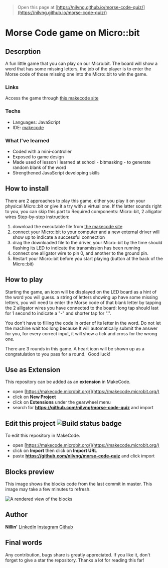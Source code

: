 
> Open this page at [https://nilvng.github.io/morse-code-quiz/](https://nilvng.github.io/morse-code-quiz/)
# Morse Code game on Micro::bit

## Descrption

A fun little game that you can play on our Micro:bit. The board will show a word that has some missing letters, the job of the player is to enter the Morse code of those missing one into the Micro::bit to win the game.

### Links

Access the game through [this makecode site](https://makecode.microbit.org/47415-21662-25975-78988)

### Techs

- Languages: JavaScript
- IDE: [makecode](https://makecode.microbit.org)

### What I've learned

- Coded with a mini-controller
- Exposed to game design
- Made used of lesson I learned at school - bitmasking - to generate random blank of the word
- Strengthened JavaScript developing skills

## How to install

There are 2 approaches to play this game, either you play it on your physical Micro::bit or give it a try with a virtual one. If the latter sounds right to you, you can skip this part to
Required components: Micro::bit, 2 alligator wires
Step-by-step instruction:

1. download the executable file from [the makecode site](https://makecode.microbit.org/47415-21662-25975-78988)
2. connect your Micro::bit to your computer and a new external driver will show up to indicate a successful connection
3. drag the downloaded file to the driver, your Micro::bit by the time should flashing its LED to indicate the transmission has been running
4. connect one alligator wire to pin 0, and another to the ground pin.
5. Restart your Micro::bit before you start playing (button at the back of the Micro::bit)

## How to play

Starting the game, an icon will be displayed on the LED board as a hint of the word you will guess.
a string of letters showing up have some missing letters, you will need to enter the Morse code of that blank letter by tapping the 2 alligator wires you have connected to the board: long tap should last for 1 second to indicate a "-" and shorter tap for ".".

You don't have to filling the code in order of its letter in the word. Do not let the machine wait too long because It will automatically submit the answer for you, for every correct input, it will show a tick and cross for the wrong one.

There are 3 rounds in this game. A heart icon will be shown up as a congratulation to you pass for a round.  Good luck!

## Use as Extension

This repository can be added as an **extension** in MakeCode.

* open [https://makecode.microbit.org/](https://makecode.microbit.org/)
* click on **New Project**
* click on **Extensions** under the gearwheel menu
* search for **https://github.com/nilvng/morse-code-quiz** and import

## Edit this project ![Build status badge](https://github.com/nilvng/morse-code-quiz/workflows/MakeCode/badge.svg)

To edit this repository in MakeCode.

* open [https://makecode.microbit.org/](https://makecode.microbit.org/)
* click on **Import** then click on **Import URL**
* paste **https://github.com/nilvng/morse-code-quiz** and click import

## Blocks preview

This image shows the blocks code from the last commit in master.
This image may take a few minutes to refresh.

![A rendered view of the blocks](https://github.com/nilvng/morse-code-quiz/raw/master/.github/makecode/blocks.png)

## Author

**Nillin'**
[LinkedIn](https://www.linkedin.com/in/ngan-nguyen-318612197/)
[Instagram](https://www.instagram.com/nilv.ng/)
[Github](https://github.com/nilvng)

## Final words

Any contribution, bugs share is greatly appreciated.
If you like it, don't forget to give a star the repository.
Thanks a lot for reading this far!
